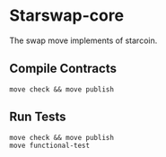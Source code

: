 # Starswap-core

The swap move implements of starcoin.

## Compile Contracts

`move check && move publish`

## Run Tests

```
move check && move publish
move functional-test
```